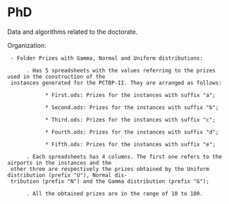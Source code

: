 # PhD
Data and algorithms related to the doctorate.


Organization:

     - Folder Prizes with Gamma, Normal and Uniform distributions:
     
          . Has 5 spreadsheets with the values referring to the prizes used in the construction of the 
     instances generated for the PCTBP-II. They are arranged as follows:
     
                * First.ods: Prizes for the instances with suffix "a";
                
                * Second.ods: Prizes for the instances with suffix "b";
                
                * Third.ods: Prizes for the instances with suffix "c";
                
                * Fourth.ods: Prizes for the instances with suffix "d";
                
                * Fifth.ods: Prizes for the instances with suffix "e";
                
          . Each spreadsheets has 4 columns. The first one refers to the airports in the instances and the 
     other three are respectively the prizes obtained by the Uniform distribution (prefix "U"), Normal dis-
     tribution (prefix "N") and the Gamma distribution (prefix "G");
     
          . All the obtained prizes are in the range of 10 to 100.
